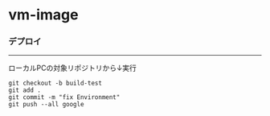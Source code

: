 vm-image
===============
### デプロイ
---------

ローカルPCの対象リポジトリから↓実行
```
git checkout -b build-test
git add .
git commit -m "fix Environment"
git push --all google
```

